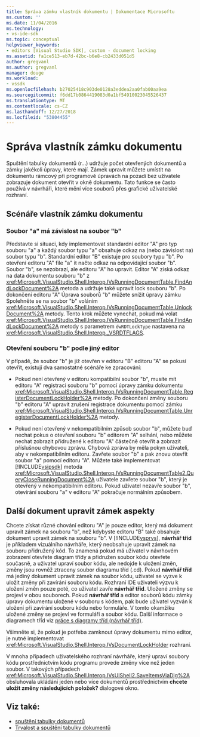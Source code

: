 ```yaml
---
title: Správa zámku vlastník dokumentu | Dokumentace Microsoftu
ms.custom: ''
ms.date: 11/04/2016
ms.technology:
- vs-ide-sdk
ms.topic: conceptual
helpviewer_keywords:
- editors [Visual Studio SDK], custom - document locking
ms.assetid: fa1ce513-eb7d-42bc-b6e8-cb2433d051d5
author: gregvanl
ms.author: gregvanl
manager: douge
ms.workload:
- vssdk
ms.openlocfilehash: b27025418c903de0128a3eddea2aa0fab00aa9ea
ms.sourcegitcommit: f6dd17b0864419083d0a1bf54910023045526437
ms.translationtype: MT
ms.contentlocale: cs-CZ
ms.lasthandoff: 12/27/2018
ms.locfileid: "53804455"
---
```

# <a name="document-lock-holder-management"></a>Správa vlastník zámku dokumentu
Spuštění tabulky dokumentů (r...) udržuje počet otevřených dokumentů a zámky jakékoli úpravy, které mají. Zámek upravit můžete umístit na dokumentu rámcový při programově úpravách na pozadí bez uživatele zobrazuje dokument otevřít v okně dokumentu. Tato funkce se často používá v návrháři, které mění více souborů přes grafické uživatelské rozhraní.

## <a name="document-lock-holder-scenarios"></a>Scénáře vlastník zámku dokumentu

### <a name="file-a-has-a-dependence-on-file-b"></a>Soubor "a" má závislost na soubor "b"
 Představte si situaci, kdy implementovat standardní editor "A" pro typ souboru "a" a každý soubor typu "a" obsahuje odkaz na (nebo závislost na) soubor typu "b". Standardní editor "B" existuje pro soubory typu "b". Po otevření editoru "A" file "a" it načte odkaz na odpovídající soubor "b". Soubor "b", se nezobrazí, ale editoru "A" ho upravit. Editor "A" získá odkaz na data dokumentu souboru "b" z <xref:Microsoft.VisualStudio.Shell.Interop.IVsRunningDocumentTable.FindAndLockDocument%2A> metoda a udržuje také upravit lock souboru "b". Po dokončení editoru "A" Úprava souborů "b" můžete snížit úpravy zámku Spolehněte se na soubor "b" voláním <xref:Microsoft.VisualStudio.Shell.Interop.IVsRunningDocumentTable.UnlockDocument%2A> metody. Tento krok můžete vynechat, pokud má volat <xref:Microsoft.VisualStudio.Shell.Interop.IVsRunningDocumentTable.FindAndLockDocument%2A> metody s parametrem `dwRDTLockType` nastavena na <xref:Microsoft.VisualStudio.Shell.Interop._VSRDTFLAGS>.

### <a name="file-b-is-opened-by-a-different-editor"></a>Otevření souboru "b" podle jiný editor
 V případě, že soubor "b" je již otevřen v editoru "B" editoru "A" se pokusí otevřít, existují dva samostatné scénáře ke zpracování:

- Pokud není otevřený v editoru kompatibilní soubor "b", musíte mít editoru "A" registraci souboru "b" pomocí úpravy zámku dokumentu <xref:Microsoft.VisualStudio.Shell.Interop.IVsRunningDocumentTable.RegisterDocumentLockHolder%2A> metody. Po dokončení změny souboru "b" editoru "A" upravit zrušení registrace dokumentu pomocí zámku <xref:Microsoft.VisualStudio.Shell.Interop.IVsRunningDocumentTable.UnregisterDocumentLockHolder%2A> metody.

- Pokud není otevřený v nekompatibilním způsob soubor "b", můžete buď nechat pokus o otevření souboru "b" editorem "A" selhání, nebo můžete nechat zobrazit přidružené k editoru "A" částečně otevřít a zobrazit příslušnou chybovou zprávu. Chybová zpráva by měla pokyn uživateli, aby v nekompatibilním editoru. Zavřete soubor "b" a pak znovu otevřít soubor "a" pomocí editoru "A". Můžete také implementovat [!INCLUDE[vsipsdk](../extensibility/includes/vsipsdk_md.md)] metoda <xref:Microsoft.VisualStudio.Shell.Interop.IVsRunningDocumentTable2.QueryCloseRunningDocument%2A> uživatele zavřete soubor "b", který je otevřený v nekompatibilním editoru. Pokud uživatel nezavře soubor "b", otevírání souboru "a" v editoru "A" pokračuje normálním způsobem.

## <a name="additional-document-edit-lock-considerations"></a>Další dokument upravit zámek aspekty
 Chcete získat různé chování editoru "A" je pouze editor, který má dokument upravit zámek na souboru "b", než kdybyste editoru "B" také obsahuje dokument upravit zámek na souboru "b". V [!INCLUDE[vsprvs](../code-quality/includes/vsprvs_md.md)], **návrhář tříd** je příkladem vizuálního návrháře, který neobsahuje upravit zámek na souboru přidružený kód. To znamená pokud má uživatel v návrhovém zobrazení otevřete diagram třídy a přidružen soubor kódu otevřete současně, a uživatel upraví soubor kódu, ale nedojde k uložení změn, změny jsou rovněž ztraceny soubor diagramu tříd (.cd). Pokud **návrhář tříd** má jediný dokument upravit zámek na soubor kódu, uživatel se vyzve k uložit změny při zavírání souboru kódu. Rozhraní IDE uživateli výzvu k uložení změn pouze poté, co uživatel zavře **návrhář tříd**. Uložené změny se projeví v obou souborech. Pokud **návrhář tříd** a editor souborů kódu zámky úpravy dokumentu uložené v souboru s kódem, pak bude uživatel vyzván k uložení při zavírání souboru kódu nebo formuláře. V tomto okamžiku uložené změny se projeví ve formuláři a soubor kódu. Další informace o diagramech tříd viz [práce s diagramy tříd (návrhář tříd)](../ide/class-designer/designing-and-viewing-classes-and-types.md).

 Všimněte si, že pokud je potřeba zamknout úpravy dokumentu mimo editor, je nutné implementovat <xref:Microsoft.VisualStudio.Shell.Interop.IVsDocumentLockHolder> rozhraní.

 V mnoha případech uživatelského rozhraní návrháře, který upraví soubory kódu prostřednictvím kódu programu provede změny více než jeden soubor. V takových případech <xref:Microsoft.VisualStudio.Shell.Interop.IVsUIShell2.SaveItemsViaDlg%2A> obsluhovala ukládání jeden nebo více dokumentů prostřednictvím **chcete uložit změny následujících položek?** dialogové okno.

## <a name="see-also"></a>Viz také:

- [spuštění tabulky dokumentů](../extensibility/internals/running-document-table.md)
- [Trvalost a spuštění tabulky dokumentů](../extensibility/internals/persistence-and-the-running-document-table.md)